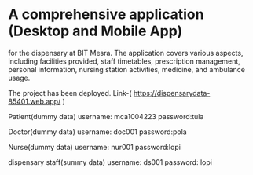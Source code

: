 # A comprehensive application (Desktop and Mobile App) 
for the dispensary at BIT Mesra. The application covers various aspects, including facilities provided, staff timetables,
prescription management, personal information, nursing station activities, medicine, and ambulance usage.

The project has been deployed. 
Link-( https://dispensarydata-85401.web.app/ )

Patient(dummy data)
username: mca1004223
password:tula

Doctor(dummy data)
username: doc001
password:pola

Nurse(dummy data)
username: nur001
password:lopi

dispensary staff(summy data)
username: ds001
password: lopi

